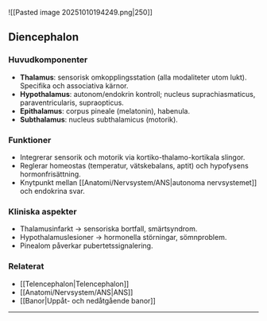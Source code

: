 ![[Pasted image 20251010194249.png|250]]
## Diencephalon

### Huvudkomponenter
- **Thalamus**: sensorisk omkopplingsstation (alla modaliteter utom lukt). Specifika och associativa kärnor.  
- **Hypothalamus**: autonom/endokrin kontroll; nucleus suprachiasmaticus, paraventricularis, supraopticus.  
- **Epithalamus**: corpus pineale (melatonin), habenula.  
- **Subthalamus**: nucleus subthalamicus (motorik).

### Funktioner
- Integrerar sensorik och motorik via kortiko-thalamo-kortikala slingor.  
- Reglerar homeostas (temperatur, vätskebalans, aptit) och hypofysens hormonfrisättning.  
- Knytpunkt mellan [[Anatomi/Nervsystem/ANS|autonoma nervsystemet]] och endokrina svar.

### Kliniska aspekter
- Thalamusinfarkt → sensoriska bortfall, smärtsyndrom.  
- Hypothalamuslesioner → hormonella störningar, sömnproblem.  
- Pinealom påverkar pubertetssignalering.

### Relaterat
- [[Telencephalon|Telencephalon]]  
- [[Anatomi/Nervsystem/ANS|ANS]]  
- [[Banor|Uppåt- och nedåtgående banor]]  

---
